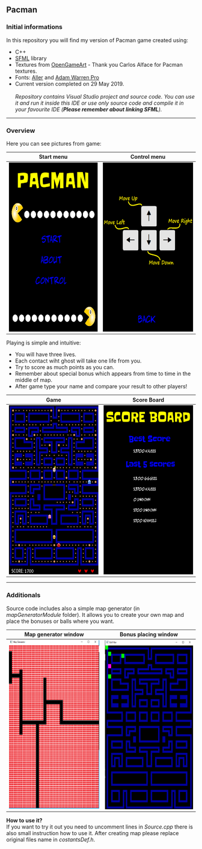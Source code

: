 Pacman
---
### Initial informations ###
In this repository you will find my version of Pacman game created using:

* C++
* [SFML](https://www.sfml-dev.org/) library
* Textures from [OpenGameArt](https://opengameart.org/) - Thank you Carlos Alface for Pacman textures.
* Fonts: [Aller](https://www.fontsquirrel.com/fonts/aller) and [Adam Warren Pro](https://www.dafont.com/adam-warren-pro.font)
* Current version completed on 29 May 2019.\
\
*Repository contains Visual Studio project and source code. You can use it and run it inside this IDE or use only source code and compile it in your favourite IDE (**Please remember about linking SFML**).*

---
### Overview ###

Here you can see pictures from game:

Start menu | Control menu
------------- | -------------
<img src="Pictures/start.png" width=350 height=450px>  | <img src="Pictures/menuPart.png" width=350 height=450px> 

Playing is simple and intuitive: 
* You will have three lives.
* Each contact wiht ghost will take one life from you. 
* Try to score as much points as you can. 
* Remember about special bonus which appears from time to time in the middle of map.
* After game type your name and compare your result to other players!

Game | Score Board
------------- | -------------
<img src="Pictures/game.png" width=350 height=450px>  | <img src="Pictures/scoreBoard.png" width=350 height=450px> 

---
### Additionals ###
Source code includes also a simple map generator (in *mapGeneratorModule* folder). It allows you to create your own map and place the bonuses or balls where you want.

Map generator window | Bonus placing window
------------- | -------------
<img src="Pictures/mapGenrator1.png" width=350 height=450px>  | <img src="Pictures/mapGenrator2.png" width=350 height=450px> 

**How to use it?**\
If you want to try it out you need to uncomment lines in *Source.cpp* there is also small instruction how to use it. 
After creating map please replace original files name in *costantsDef.h*.


